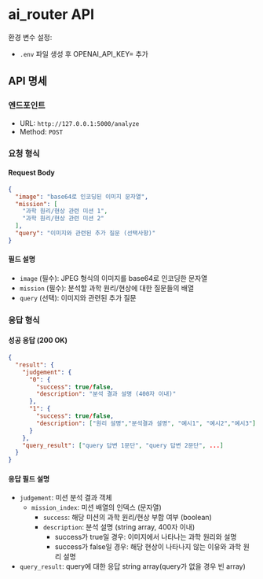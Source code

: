 # ai_router API
환경 변수 설정:
- `.env` 파일 생성 후 OPENAI_API_KEY= 추가
## API 명세

### 엔드포인트
- URL: `http://127.0.0.1:5000/analyze`
- Method: `POST`

### 요청 형식
#### Request Body
```json
{
  "image": "base64로 인코딩된 이미지 문자열",
  "mission": [
    "과학 원리/현상 관련 미션 1",
    "과학 원리/현상 관련 미션 2"
  ],
  "query": "이미지와 관련된 추가 질문 (선택사항)"
}
```

#### 필드 설명
- `image` (필수): JPEG 형식의 이미지를 base64로 인코딩한 문자열
- `mission` (필수): 분석할 과학 원리/현상에 대한 질문들의 배열
- `query` (선택): 이미지와 관련된 추가 질문

### 응답 형식
#### 성공 응답 (200 OK)
```json
{
  "result": {
    "judgement": {
      "0": {
        "success": true/false,
        "description": "분석 결과 설명 (400자 이내)"
      },
      "1": {
        "success": true/false,
        "description": ["원리 설명","분석결과 설명", "예시1", "예시2","예시3"]
      }
    },
    "query_result": ["query 답변 1문단", "query 답변 2문단", ...]
  }
}
```

#### 응답 필드 설명
- `judgement`: 미션 분석 결과 객체
  - `mission_index`: 미션 배열의 인덱스 (문자열)
    - `success`: 해당 미션의 과학 원리/현상 부합 여부 (boolean)
    - `description`: 분석 설명 (string array, 400자 이내)
      - success가 true일 경우: 이미지에서 나타나는 과학 원리와 설명
      - success가 false일 경우: 해당 현상이 나타나지 않는 이유와 과학 원리 설명
- `query_result`: query에 대한 응답 string array(query가 없을 경우 빈 array)
